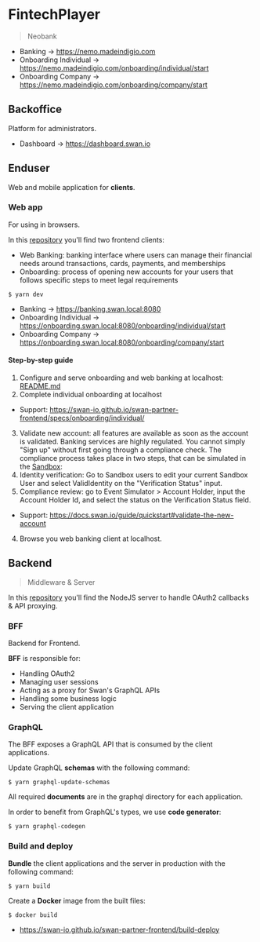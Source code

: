 # FintechPlayer

> Neobank

- Banking -> https://nemo.madeindigio.com
- Onboarding Individual -> https://nemo.madeindigio.com/onboarding/individual/start
- Onboarding Company -> https://nemo.madeindigio.com/onboarding/company/start

## Backoffice

Platform for administrators.

- Dashboard -> https://dashboard.swan.io

## Enduser

Web and mobile application for **clients**.

### Web app

For using in browsers.

In this [repository](/frontend-web/clients) you'll find two frontend clients:
- Web Banking: banking interface where users can manage their financial needs around transactions, cards, payments, and memberships
- Onboarding: process of opening new accounts for your users that follows specific steps to meet legal requirements

```
$ yarn dev
```

- Banking -> https://banking.swan.local:8080
- Onboarding Individual -> https://onboarding.swan.local:8080/onboarding/individual/start
- Onboarding Company -> https://onboarding.swan.local:8080/onboarding/company/start

#### Step-by-step guide

1. Configure and serve onboarding and web banking at localhost: [README.md](/frontend-web/README.md)
2. Complete individual onboarding at localhost
- Support: https://swan-io.github.io/swan-partner-frontend/specs/onboarding/individual/
3. Validate new account: all features are available as soon as the account is validated. Banking services are highly regulated. You cannot simply "Sign up" without first going through a compliance check. The compliance process takes place in two steps, that can be simulated in the [Sandbox](https://dashboard.swan.io):
1. Identity verification: Go to Sandbox users to edit your current Sandbox User and select ValidIdentity on the "Verification Status" input.
2. Compliance review: go to Event Simulator > Account Holder, input the Account Holder Id, and select the status on the Verification Status field.
- Support: https://docs.swan.io/guide/quickstart#validate-the-new-account
4. Browse you web banking client at localhost.

## Backend

> Middleware & Server

In this [repository](/frontend-web/server) you'll find the NodeJS server to handle OAuth2 callbacks & API proxying.

### BFF

Backend for Frontend.

**BFF** is responsible for:

- Handling OAuth2
- Managing user sessions
- Acting as a proxy for Swan's GraphQL APIs
- Handling some business logic
- Serving the client application

### GraphQL

The BFF exposes a GraphQL API that is consumed by the client applications.

Update GraphQL **schemas** with the following command:
```
$ yarn graphql-update-schemas
```

All required **documents** are in the graphql directory for each application.

In order to benefit from GraphQL's types, we use **code generator**:
```
$ yarn graphql-codegen
```


### Build and deploy

**Bundle** the client applications and the server in production with the following command:
```
$ yarn build
```

Create a **Docker** image from the built files:
```
$ docker build
```

- https://swan-io.github.io/swan-partner-frontend/build-deploy

